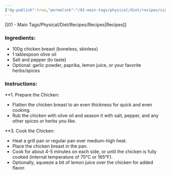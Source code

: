 ```yaml
---
{"dg-publish":true,"permalink":"/01-main-tags/physical/diet/recipes/simple-grilled-chicken-breast/"}
---
```


[[01 - Main Tags/Physical/Diet/Recipes/Recipes\|Recipes]]
### Ingredients:

- 100g chicken breast (boneless, skinless)
- 1 tablespoon olive oil
- Salt and pepper (to taste)
- Optional: garlic powder, paprika, lemon juice, or your favorite herbs/spices

### Instructions:

**1. Prepare the Chicken:

- Flatten the chicken breast to an even thickness for quick and even cooking.
- Rub the chicken with olive oil and season it with salt, pepper, and any other spices or herbs you like.

**3. Cook the Chicken:

- Heat a grill pan or regular pan over medium-high heat.
- Place the chicken breast in the pan.
- Cook for about 4-5 minutes on each side, or until the chicken is fully cooked (internal temperature of 75°C or 165°F).
- Optionally, squeeze a bit of lemon juice over the chicken for added flavor.